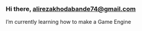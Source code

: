 ### Hi there, alirezakhodabande74@gmail.com
I’m currently learning how to make a Game Engine

<!--
**alirezakh74/alirezakh74** is a ✨ _special_ ✨ repository because its `README.md` (this file) appears on your GitHub profile.

Here are some ideas to get you started:

- 🔭 I’m currently working on 2d Game Engine
- 🌱 I’m currently learning how make a Game Engine
- 👯 I’m looking to collaborate on ...
- 🤔 I’m looking for help with ...
- 💬 Ask me about ...
- 📫 How to reach me: alirezakhodabande74@gmail.com
- 😄 Pronouns: ...
- ⚡ Fun fact: ...
-->
